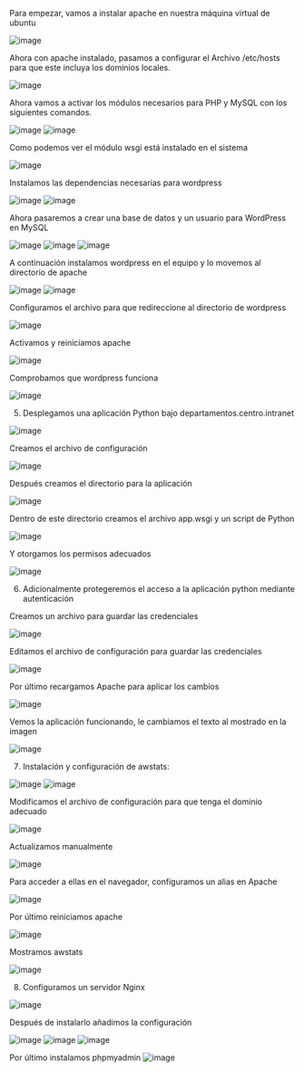 Para empezar, vamos a instalar apache en nuestra máquina virtual de ubuntu

![image](https://github.com/user-attachments/assets/55c2e2c5-38a2-42d0-a3e5-fb40734f618a)

Ahora con apache instalado, pasamos a configurar el Archivo /etc/hosts para que este
incluya los dominios locales.

![image](https://github.com/user-attachments/assets/d2f67e73-09fe-4b7d-b818-d2818980b352)

Ahora vamos a activar los módulos necesarios para PHP y MySQL con los siguientes comandos.

![image](https://github.com/user-attachments/assets/1f1cd394-45f9-40a6-ae4d-8255f35fd66c)
![image](https://github.com/user-attachments/assets/344c93f0-0b7b-487f-87f2-08fa81125b5a)

Como podemos ver el módulo wsgi está instalado en el sistema

![image](https://github.com/user-attachments/assets/8457baf4-1550-4a26-9ebf-1f3aca2afee1)

Instalamos las dependencias necesarias para wordpress

![image](https://github.com/user-attachments/assets/2c66366b-940b-4717-942e-e9f23cf825da)
![image](https://github.com/user-attachments/assets/709aa652-2f0b-427c-9eb1-69db82536cc4)

Ahora pasaremos a crear una base de datos y un usuario para WordPress en MySQL

![image](https://github.com/user-attachments/assets/ac901029-1cf0-496c-9a8a-4f1601225387)
![image](https://github.com/user-attachments/assets/59ab978a-e8d3-477f-944f-911d0ce8550f)
![image](https://github.com/user-attachments/assets/3e9cb0a9-62c8-4432-80fb-86217b243180)

A continuación instalamos wordpress en el equipo y lo movemos al directorio de apache

![image](https://github.com/user-attachments/assets/0ca02da0-9882-402e-85bf-81849d48f5e2)
![image](https://github.com/user-attachments/assets/bc11acae-bc09-40cb-83f7-78bc68f27bd2)

Configuramos el archivo para que redireccione al directorio de wordpress

![image](https://github.com/user-attachments/assets/3adf0b3b-809a-496b-9248-601313cc6af7)

Activamos y reiniciamos apache

![image](https://github.com/user-attachments/assets/f7755455-ad0c-4c61-850a-121818dacd70)

Comprobamos que wordpress funciona

![image](https://github.com/user-attachments/assets/98c83d19-9f6a-441e-83f1-f67cccbe13db)


5. Desplegamos una aplicación Python bajo departamentos.centro.intranet

![image](https://github.com/user-attachments/assets/6ac5a0e4-ed32-4755-a3fe-ac948e75c95f)

Creamos el archivo de configuración

![image](https://github.com/user-attachments/assets/b277355b-1ceb-4f71-87d3-fdc0aaa2ece1)

Después creamos el directorio para la aplicación

![image](https://github.com/user-attachments/assets/d1e6d632-7df9-468b-b403-cd063b251eaa)

Dentro de este directorio creamos el archivo app.wsgi y un script de Python

![image](https://github.com/user-attachments/assets/27809c36-61ef-4c1a-b907-fcdc7e4d41e2)

Y otorgamos los permisos adecuados 

![image](https://github.com/user-attachments/assets/47505e81-ba98-4e60-8b64-366a8f0fdffd)

6. Adicionalmente protegeremos el acceso a la aplicación python mediante autenticación

Creamos un archivo para guardar las credenciales

![image](https://github.com/user-attachments/assets/5fe88ff1-b3e7-4152-ba27-75d4ee49a920)

Editamos el archivo de configuración para guardar las credenciales

![image](https://github.com/user-attachments/assets/e939afae-ec53-401b-9115-ebd6bcdc1663)

Por último recargamos Apache para aplicar los cambios

![image](https://github.com/user-attachments/assets/548ac85e-0610-42f1-8f9e-ab893f74b984)

Vemos la aplicación funcionando, le cambiamos el texto al mostrado en la imagen

![image](https://github.com/user-attachments/assets/0b572b99-be79-4258-9f82-9956ffadbcce)


7. Instalación y configuración de awstats:

![image](https://github.com/user-attachments/assets/3e58aeb4-4190-4159-a848-7897ac1f513b)
![image](https://github.com/user-attachments/assets/f30af91a-422e-4867-8ecf-660b45f92330)

Modificamos el archivo de configuración para que tenga el dominio adecuado

![image](https://github.com/user-attachments/assets/9c82c490-f7eb-4501-a223-7b1f0af63055)

Actualizamos manualmente

![image](https://github.com/user-attachments/assets/7973e234-ca7c-47e9-b951-2c718c7400bb)

Para acceder a ellas en el navegador, configuramos un alias en Apache

![image](https://github.com/user-attachments/assets/18608250-d799-4eb7-8311-60d2381ff189)

Por último reiniciamos apache

![image](https://github.com/user-attachments/assets/70133a81-27df-4d6a-b41a-66665c2aee47)

Mostramos awstats

![image](https://github.com/user-attachments/assets/3874b90e-789b-4481-8b0a-afafe5989e4c)


8. Configuramos un servidor Nginx

![image](https://github.com/user-attachments/assets/8b0974e8-816e-4293-944d-40506aad6c0a)

Después de instalarlo añadimos la configuración

![image](https://github.com/user-attachments/assets/ceefa46d-0527-4af0-86ee-fa60e0ed5304)
![image](https://github.com/user-attachments/assets/78de91e7-758c-4cc0-bc4c-7291f2681d75)
![image](https://github.com/user-attachments/assets/7c246c98-3247-4a85-af11-04de021c0b4f)

Por último instalamos phpmyadmin
![image](https://github.com/user-attachments/assets/9f3987d3-05f6-48e4-9733-ee3969ff7bd6)



